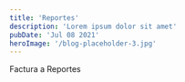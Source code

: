 ```yaml
---
title: 'Reportes'
description: 'Lorem ipsum dolor sit amet'
pubDate: 'Jul 08 2021'
heroImage: '/blog-placeholder-3.jpg'
---
```


Factura a Reportes